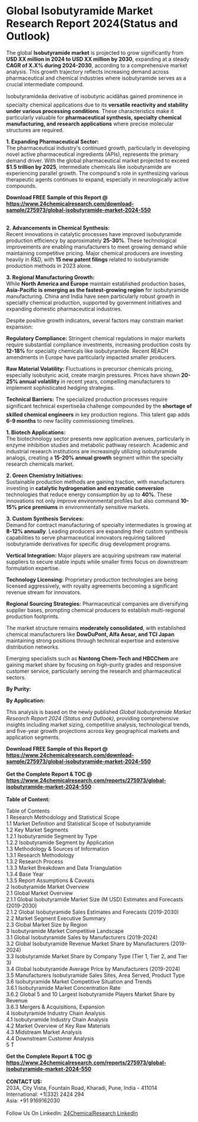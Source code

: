 <h1>Global Isobutyramide Market Research Report 2024(Status and Outlook)</h1><p>The global <strong>Isobutyramide market</strong> is projected to grow significantly from <strong>USD XX million in 2024 to USD XX million by 2030</strong>, expanding at a steady <strong>CAGR of X.X% during 2024-2030</strong>, according to a comprehensive market analysis. This growth trajectory reflects increasing demand across pharmaceutical and chemical industries where isobutyramide serves as a crucial intermediate compound.</p><p>Isobutyramideâa derivative of isobutyric acidâhas gained prominence in specialty chemical applications due to its <strong>versatile reactivity and stability under various processing conditions</strong>. These characteristics make it particularly valuable for <strong>pharmaceutical synthesis, specialty chemical manufacturing, and research applications</strong> where precise molecular structures are required.</p><p><strong>1. Expanding Pharmaceutical Sector:</strong><br>
The pharmaceutical industry's continued growth, particularly in developing novel active pharmaceutical ingredients (APIs), represents the primary demand driver. With the global pharmaceutical market projected to exceed <strong>$1.5 trillion by 2025</strong>, intermediate chemicals like isobutyramide are experiencing parallel growth. The compound's role in synthesizing various therapeutic agents continues to expand, especially in neurologically active compounds.</p><div><b>Download FREE Sample of this Report @ 
            <a href="https://www.24chemicalresearch.com/download-sample/275973/global-isobutyramide-market-2024-550">
            https://www.24chemicalresearch.com/download-sample/275973/global-isobutyramide-market-2024-550</a></b></div><br><p><strong>2. Advancements in Chemical Synthesis:</strong><br>
Recent innovations in catalytic processes have improved isobutyramide production efficiency by approximately <strong>25-30%</strong>. These technological improvements are enabling manufacturers to meet growing demand while maintaining competitive pricing. Major chemical producers are investing heavily in R&amp;D, with <strong>15 new patent filings</strong> related to isobutyramide production methods in 2023 alone.</p><p><strong>3. Regional Manufacturing Growth:</strong><br>
While <strong>North America and Europe</strong> maintain established production bases, <strong>Asia-Pacific is emerging as the fastest-growing region</strong> for isobutyramide manufacturing. China and India have seen particularly robust growth in specialty chemical production, supported by government initiatives and expanding domestic pharmaceutical industries.</p><p>Despite positive growth indicators, several factors may constrain market expansion:</p><p><strong>Regulatory Compliance:</strong> Stringent chemical regulations in major markets require substantial compliance investments, increasing production costs by <strong>12-18%</strong> for specialty chemicals like isobutyramide. Recent REACH amendments in Europe have particularly impacted smaller producers.</p><p><strong>Raw Material Volatility:</strong> Fluctuations in precursor chemicals pricing, especially isobutyric acid, create margin pressures. Prices have shown <strong>20-25% annual volatility</strong> in recent years, compelling manufacturers to implement sophisticated hedging strategies.</p><p><strong>Technical Barriers:</strong> The specialized production processes require significant technical expertiseâa challenge compounded by the <strong>shortage of skilled chemical engineers</strong> in key production regions. This talent gap adds <strong>6-9 months</strong> to new facility commissioning timelines.</p><p><strong>1. Biotech Applications:</strong><br>
The biotechnology sector presents new application avenues, particularly in enzyme inhibition studies and metabolic pathway research. Academic and industrial research institutions are increasingly utilizing isobutyramide analogs, creating a <strong>15-20% annual growth</strong> segment within the specialty research chemicals market.</p><p><strong>2. Green Chemistry Initiatives:</strong><br>
Sustainable production methods are gaining traction, with manufacturers investing in <strong>catalytic hydrogenation and enzymatic conversion</strong> technologies that reduce energy consumption by up to <strong>40%</strong>. These innovations not only improve environmental profiles but also command <strong>10-15% price premiums</strong> in environmentally sensitive markets.</p><p><strong>3. Custom Synthesis Services:</strong><br>
Demand for contract manufacturing of specialty intermediates is growing at <strong>8-12% annually</strong>. Leading producers are expanding their custom synthesis capabilities to serve pharmaceutical innovators requiring tailored isobutyramide derivatives for specific drug development programs.</p><p><strong>Vertical Integration:</strong> Major players are acquiring upstream raw material suppliers to secure stable inputs while smaller firms focus on downstream formulation expertise.</p><p><strong>Technology Licensing:</strong> Proprietary production technologies are being licensed aggressively, with royalty agreements becoming a significant revenue stream for innovators.</p><p><strong>Regional Sourcing Strategies:</strong> Pharmaceutical companies are diversifying supplier bases, prompting chemical producers to establish multi-regional production footprints.</p><p>The market structure remains <strong>moderately consolidated</strong>, with established chemical manufacturers like <strong>DowDuPont, Alfa Aesar, and TCI Japan</strong> maintaining strong positions through technical expertise and extensive distribution networks.</p><p>Emerging specialists such as <strong>Nantong Chem-Tech and HBCChem</strong> are gaining market share by focusing on high-purity grades and responsive customer service, particularly serving the research and pharmaceutical sectors.</p><p><strong>By Purity:</strong></p><p><strong>By Application:</strong></p><p>This analysis is based on the newly published <em>Global Isobutyramide Market Research Report 2024 (Status and Outlook)</em>, providing comprehensive insights including market sizing, competitive analysis, technological trends, and five-year growth projections across key geographical markets and application segments.</p><div><b>Download FREE Sample of this Report @ 
            <a href="https://www.24chemicalresearch.com/download-sample/275973/global-isobutyramide-market-2024-550">
            https://www.24chemicalresearch.com/download-sample/275973/global-isobutyramide-market-2024-550</a></b></div><br><div><b>Get the Complete Report & TOC @ 
            <a href="https://www.24chemicalresearch.com/reports/275973/global-isobutyramide-market-2024-550">
            https://www.24chemicalresearch.com/reports/275973/global-isobutyramide-market-2024-550</a></b></div><br>
            <b>Table of Content:</b><p>Table of Contents<br />
1 Research Methodology and Statistical Scope<br />
1.1 Market Definition and Statistical Scope of Isobutyramide<br />
1.2 Key Market Segments<br />
1.2.1 Isobutyramide Segment by Type<br />
1.2.2 Isobutyramide Segment by Application<br />
1.3 Methodology & Sources of Information<br />
1.3.1 Research Methodology<br />
1.3.2 Research Process<br />
1.3.3 Market Breakdown and Data Triangulation<br />
1.3.4 Base Year<br />
1.3.5 Report Assumptions & Caveats<br />
2 Isobutyramide Market Overview<br />
2.1 Global Market Overview<br />
2.1.1 Global Isobutyramide Market Size (M USD) Estimates and Forecasts (2019-2030)<br />
2.1.2 Global Isobutyramide Sales Estimates and Forecasts (2019-2030)<br />
2.2 Market Segment Executive Summary<br />
2.3 Global Market Size by Region<br />
3 Isobutyramide Market Competitive Landscape<br />
3.1 Global Isobutyramide Sales by Manufacturers (2019-2024)<br />
3.2 Global Isobutyramide Revenue Market Share by Manufacturers (2019-2024)<br />
3.3 Isobutyramide Market Share by Company Type (Tier 1, Tier 2, and Tier 3)<br />
3.4 Global Isobutyramide Average Price by Manufacturers (2019-2024)<br />
3.5 Manufacturers Isobutyramide Sales Sites, Area Served, Product Type<br />
3.6 Isobutyramide Market Competitive Situation and Trends<br />
3.6.1 Isobutyramide Market Concentration Rate<br />
3.6.2 Global 5 and 10 Largest Isobutyramide Players Market Share by Revenue<br />
3.6.3 Mergers & Acquisitions, Expansion<br />
4 Isobutyramide Industry Chain Analysis<br />
4.1 Isobutyramide Industry Chain Analysis<br />
4.2 Market Overview of Key Raw Materials<br />
4.3 Midstream Market Analysis<br />
4.4 Downstream Customer Analysis<br />
5 T</p><div><b>Get the Complete Report & TOC @ 
            <a href="https://www.24chemicalresearch.com/reports/275973/global-isobutyramide-market-2024-550">
            https://www.24chemicalresearch.com/reports/275973/global-isobutyramide-market-2024-550</a></b></div><br><b>CONTACT US:</b><br>
            203A, City Vista, Fountain Road, Kharadi, Pune, India - 411014<br>
            International: +1(332) 2424 294<br>
            Asia: +91 9169162030 <br><br>
            Follow Us On LinkedIn: <a href="https://www.linkedin.com/company/24chemicalresearch/">24ChemicalResearch LinkedIn</a>